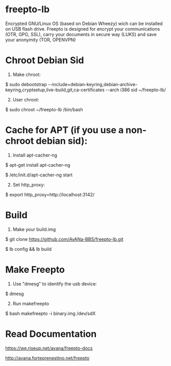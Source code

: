 freepto-lb
==========

Encrypted GNU/Linux OS (based on Debian Wheezy) wich can be installed on USB flash drive. 
Freepto is designed for encrypt your communications (OTR, GPG, SSL), carry your documents in secure way (LUKS) and save your anonymity (TOR, OPENVPN)


Chroot Debian Sid
=================

1. Make chroot:

 $ sudo debootstrap --include=debian-keyring,debian-archive-keyring,cryptsetup,live-build,git,ca-certificates --arch i386 sid ~/freepto-lb/

2. User chroot:

 $ sudo chroot ~/freepto-lb /bin/bash


Cache for APT (if you use a non-chroot debian sid):
=========================

1. Install apt-cacher-ng

 $ apt-get install apt-cacher-ng
 
 $ /etc/init.d/apt-cacher-ng start
 
2. Set http_proxy:
 
 $ export http_proxy=http://localhost:3142/


Build
=====

1. Make your build.img

 $ git clone https://github.com/AvANa-BBS/freepto-lb.git

 $ lb config && lb build
 

Make Freepto
============

1. Use "dmesg" to identify the usb device:

 $ dmesg

2. Run makefreepto

 $ bash makefreepto -i binary.img /dev/sdX
 
 
Read Documentation
==================

 https://we.riseup.net/avana/freepto-docs
 
 http://avana.forteprenestino.net/freepto

